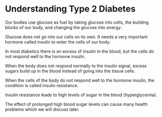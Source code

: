 # Understanding Type 2 Diabetes

Our bodies use glucose as fuel by taking glucose into cells, the
building blocks of our body, and changing the glucose into energy.

Glucose does not go into our cells on its own. It needs a very important
hormone called insulin to enter the cells of our body.

In most diabetics there is an excess of insulin in the blood, but the
cells do not respond well to the hormone insulin.

When the body does not respond normally to the insulin signal, excess
sugars build up in the blood instead of going into the tissue cells.

When the cells of the body do not respond well to the hormone insulin,
the condition is called insulin resistance.

Insulin resistance leads to high levels of sugar in the blood
(hyperglycemia).

The effect of prolonged high blood sugar levels can cause many health
problems which we will discuss later.
